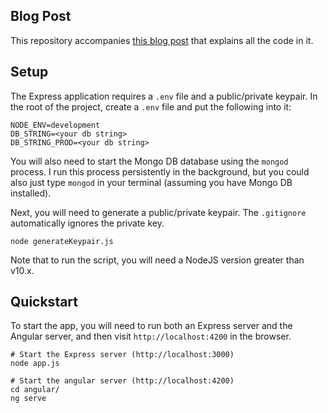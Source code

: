 ## Blog Post

This repository accompanies [this blog post](https://zachgoll.github.io/blog/2019/choosing-authentication-strategy/) that explains all the code in it.

## Setup

The Express application requires a `.env` file and a public/private keypair.  In the root of the project, create a `.env` file and put the following into it:

```
NODE_ENV=development
DB_STRING=<your db string>
DB_STRING_PROD=<your db string>
```

You will also need to start the Mongo DB database using the `mongod` process.  I run this process persistently in the background, but you could also just type `mongod` in your terminal (assuming you have Mongo DB installed).

Next, you will need to generate a public/private keypair.  The `.gitignore` automatically ignores the private key.

```
node generateKeypair.js
```

Note that to run the script, you will need a NodeJS version greater than v10.x.

## Quickstart

To start the app, you will need to run both an Express server and the Angular server, and then visit `http://localhost:4200` in the browser.

```
# Start the Express server (http://localhost:3000)
node app.js

# Start the angular server (http://localhost:4200)
cd angular/
ng serve
```